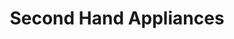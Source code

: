 ---
title: "Second Hand Appliances"
url: /milwaukee/second-hand-appliances/
shop: Haushaltsgeräte
---